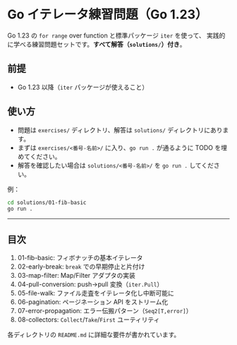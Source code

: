 # Go イテレータ練習問題（Go 1.23）

Go 1.23 の `for range` over function と標準パッケージ `iter` を使って、
実践的に学べる練習問題セットです。**すべて解答（`solutions/`）付き**。

## 前提
- Go 1.23 以降（`iter` パッケージが使えること）

## 使い方
- 問題は `exercises/` ディレクトリ、解答は `solutions/` ディレクトリにあります。
- まずは `exercises/<番号-名前>/` に入り、`go run .` が通るように TODO を埋めてください。
- 解答を確認したい場合は `solutions/<番号-名前>/` を `go run .` してください。

例：
```bash
cd solutions/01-fib-basic
go run .
```

---

## 目次
1. 01-fib-basic: フィボナッチの基本イテレータ  
2. 02-early-break: `break` での早期停止と片付け  
3. 03-map-filter: Map/Filter アダプタの実装  
4. 04-pull-conversion: push→pull 変換（`iter.Pull`）  
5. 05-file-walk: ファイル走査をイテレータ化し中断可能に  
6. 06-pagination: ページネーション API をストリーム化  
7. 07-error-propagation: エラー伝搬パターン（`Seq2[T,error]`）  
8. 08-collectors: `Collect`/`Take`/`First` ユーティリティ

各ディレクトリの `README.md` に詳細な要件が書かれています。
